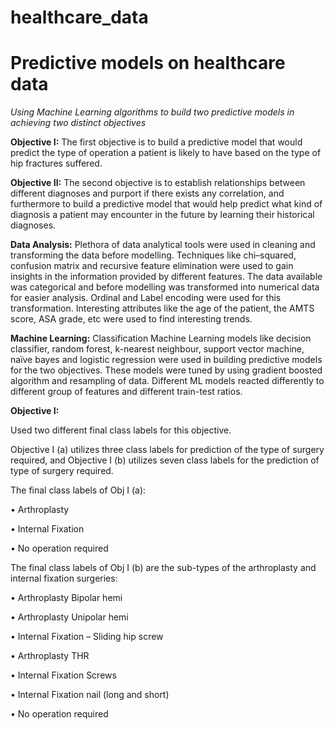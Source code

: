 # healthcare_data
# **Predictive models on healthcare data**
*Using Machine Learning algorithms to build two predictive models in achieving two distinct objectives*

**Objective I:**
The first objective is to build a predictive model that would predict the type of operation a patient is likely to have based on the type of hip fractures suffered.

**Objective II:**
The second objective is to establish relationships between different diagnoses and purport if there exists any correlation, and furthermore to build a predictive model that would help predict what kind of diagnosis a patient may encounter in the future by learning their historical diagnoses.

**Data Analysis:**
Plethora of data analytical tools were used in cleaning and transforming the data before modelling. Techniques like chi–squared, confusion matrix and recursive feature elimination were used to gain insights in the information provided by different features. The data available was categorical and before modelling was transformed into numerical data for easier analysis. Ordinal and Label encoding were used for this transformation. Interesting attributes like the age of the patient, the AMTS score, ASA grade, etc were used to find interesting trends.

**Machine Learning:**
Classification Machine Learning models like decision classifier, random forest, k-nearest neighbour, support vector machine, naïve bayes and logistic regression were used in building predictive models for the two objectives. These models were tuned by using gradient boosted algorithm and resampling of data. Different ML models reacted differently to different group of features and different train-test ratios.

**Objective I:**

Used two different final class labels for this objective.

Objective I (a) utilizes three class labels for prediction of the type of surgery required, and Objective I (b) utilizes seven class labels for the prediction of type of surgery required.

The final class labels of Obj I (a):

•	Arthroplasty

•	Internal Fixation

•	No operation required



The final class labels of Obj I (b) are the sub-types of the arthroplasty and internal fixation surgeries:

•	Arthroplasty Bipolar hemi

•	Arthroplasty Unipolar hemi

•	Internal Fixation – Sliding hip screw

•	Arthroplasty THR

•	Internal Fixation Screws

•	Internal Fixation nail (long and short)

•	No operation required
